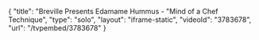 {
    "title": "Breville Presents Edamame Hummus - \"Mind of a Chef Technique",
    "type": "solo",
    "layout": "iframe-static",
    "videoId": "3783678",
    "url": "\/tvpembed\/3783678"
}